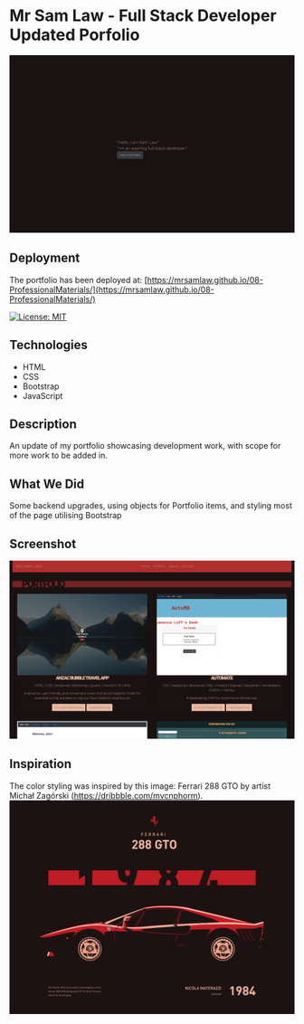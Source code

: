 # Mr Sam Law - Full Stack Developer Updated Porfolio
![Starting Screen](assets/images/Portfolio.png)

## Deployment
The portfolio has been deployed at:
[https://mrsamlaw.github.io/08-ProfessionalMaterials/](https://mrsamlaw.github.io/08-ProfessionalMaterials/)

[![License: MIT](https://img.shields.io/badge/License-MIT-yellow.svg)](https://opensource.org/licenses/MIT)

## Technologies
- HTML
- CSS
- Bootstrap
- JavaScript

## Description
An update of my portfolio showcasing development work, with scope for more work to be added in.

## What We Did
Some backend upgrades, using objects for Portfolio items, and styling most of the page utilising Bootstrap

## Screenshot
![The Professional Portfolio.](./assets/images/ProfessionalPortfolio.png)

## Inspiration
The color styling was inspired by this image: Ferrari 288 GTO by artist Michał Zagórski (https://dribbble.com/mvcnphorm).
![Ferrari 288 GTO By Michał Zagórski.png](assets/images/Ferrari288GTOByMichalZagorski.png)

